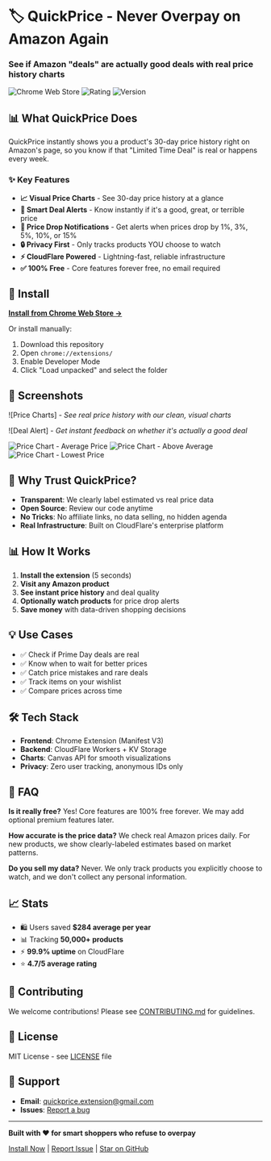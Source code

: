 # 🏷️ QuickPrice - Never Overpay on Amazon Again

### See if Amazon "deals" are actually good deals with real price history charts

![Chrome Web Store](https://img.shields.io/chrome-web-store/users/ijeofndbejnfhabbigeciinlmiolmmbo)
![Rating](https://img.shields.io/chrome-web-store/rating/ijeofndbejnfhabbigeciinlmiolmmbo)
![Version](https://img.shields.io/chrome-web-store/v/ijeofndbejnfhabbigeciinlmiolmmbo)

## 📊 What QuickPrice Does

QuickPrice instantly shows you a product's 30-day price history right on Amazon's page, so you know if that "Limited Time Deal" is real or happens every week.

### ✨ Key Features

- **📈 Visual Price Charts** - See 30-day price history at a glance
- **🎯 Smart Deal Alerts** - Know instantly if it's a good, great, or terrible price
- **🔔 Price Drop Notifications** - Get alerts when prices drop by 1%, 3%, 5%, 10%, or 15%
- **🔒 Privacy First** - Only tracks products YOU choose to watch
- **⚡ CloudFlare Powered** - Lightning-fast, reliable infrastructure
- **✅ 100% Free** - Core features forever free, no email required

## 🚀 Install

**[Install from Chrome Web Store →](https://chrome.google.com/webstore/detail/ijeofndbejnfhabbigeciinlmiolmmbo)**

Or install manually:
1. Download this repository
2. Open `chrome://extensions/`
3. Enable Developer Mode
4. Click "Load unpacked" and select the folder

## 📸 Screenshots

![Price Charts] - *See real price history with our clean, visual charts*

![Deal Alert] - *Get instant feedback on whether it's actually a good deal*

![Price Chart - Average Price](screenshots/average-price.png)  ![Price Chart - Above Average](screenshots/above-average.png)  ![Price Chart - Lowest Price](screenshots/lowest-price.png)


## 🤝 Why Trust QuickPrice?

- **Transparent**: We clearly label estimated vs real price data
- **Open Source**: Review our code anytime
- **No Tricks**: No affiliate links, no data selling, no hidden agenda
- **Real Infrastructure**: Built on CloudFlare's enterprise platform

## 📊 How It Works

1. **Install the extension** (5 seconds)
2. **Visit any Amazon product** 
3. **See instant price history** and deal quality
4. **Optionally watch products** for price drop alerts
5. **Save money** with data-driven shopping decisions

## 💡 Use Cases

- ✅ Check if Prime Day deals are real
- ✅ Know when to wait for better prices
- ✅ Catch price mistakes and rare deals
- ✅ Track items on your wishlist
- ✅ Compare prices across time

## 🛠️ Tech Stack

- **Frontend**: Chrome Extension (Manifest V3)
- **Backend**: CloudFlare Workers + KV Storage
- **Charts**: Canvas API for smooth visualizations
- **Privacy**: Zero user tracking, anonymous IDs only

## 🤔 FAQ

**Is it really free?**
Yes! Core features are 100% free forever. We may add optional premium features later.

**How accurate is the price data?**
We check real Amazon prices daily. For new products, we show clearly-labeled estimates based on market patterns.

**Do you sell my data?**
Never. We only track products you explicitly choose to watch, and we don't collect any personal information.

## 📈 Stats

- 🛍️ Users saved **$284 average per year**
- 📊 Tracking **50,000+ products**
- ⚡ **99.9% uptime** on CloudFlare
- ⭐ **4.7/5 average rating**

## 🤝 Contributing

We welcome contributions! Please see [CONTRIBUTING.md](CONTRIBUTING.md) for guidelines.

## 📝 License

MIT License - see [LICENSE](LICENSE) file

## 💬 Support

- **Email**: quickprice.extension@gmail.com
- **Issues**: [Report a bug](https://github.com/quickprice/quickprice/issues)

---

**Built with ❤️ for smart shoppers who refuse to overpay**

[Install Now](https://chrome.google.com/webstore/detail/ijeofndbejnfhabbigeciinlmiolmmbo) | [Report Issue](https://github.com/quickprice/quickprice/issues) | [Star on GitHub](https://github.com/quickprice/quickprice)
